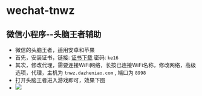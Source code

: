 # wechat-tnwz
## 微信小程序--头脑王者辅助

- 微信的头脑王者，适用安卓和苹果
- 首先，安装证书，链接: [证书下载](http://t.cn/RQQyIGC) 密码: `ke16`
- 其次，修改代理，需要连接WiFi网络，长按已连接WiFi名称，修改网络，高级选项，代理，主机为 `tnwz.dazheniao.com` , 端口为 `8998`
- 打开头脑王者进入游戏即可，效果下图
- ![](https://github.com/sowee121/wechat-tnwz/raw/master/foryou.gif)


